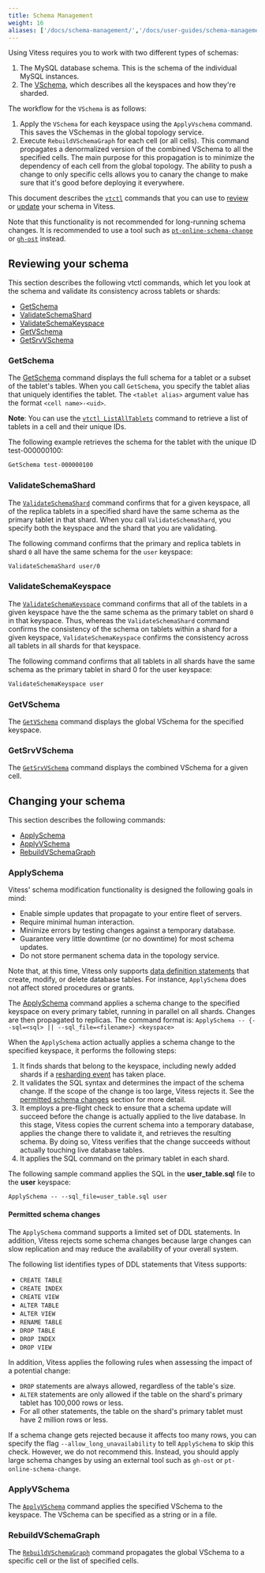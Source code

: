 ```yaml
---
title: Schema Management
weight: 16
aliases: ['/docs/schema-management/','/docs/user-guides/schema-management/','/docs/reference/schema-management/']
---
```


Using Vitess requires you to work with two different types of schemas:

1. The MySQL database schema. This is the schema of the individual MySQL instances.
2. The [VSchema](../vschema), which describes all the keyspaces and how they're sharded.

The workflow for the `VSchema` is as follows:

1. Apply the `VSchema` for each keyspace using the `ApplyVschema` command. This saves the VSchemas in the global topology service.
2. Execute `RebuildVSchemaGraph` for each cell (or all cells). This command propagates a denormalized version of the combined VSchema to all the specified cells. The main purpose for this propagation is to minimize the dependency of each cell from the global topology. The ability to push a change to only specific cells allows you to canary the change to make sure that it's good before deploying it everywhere.

This document describes the [`vtctl`](../../../reference/programs/vtctl/) commands that you can use to [review](#reviewing-your-schema) or [update](#changing-your-schema) your schema in Vitess.

Note that this functionality is not recommended for long-running schema changes. It is recommended to use a tool such as [`pt-online-schema-change`](https://www.percona.com/doc/percona-toolkit/LATEST/pt-online-schema-change.html) or [`gh-ost`](https://github.com/github/gh-ost) instead.


## Reviewing your schema

This section describes the following vtctl commands, which let you look at the schema and validate its consistency across tablets or shards:

* [GetSchema](#getschema)
* [ValidateSchemaShard](#validateschemashard)
* [ValidateSchemaKeyspace](#validateschemakeyspace)
* [GetVSchema](#getvschema)
* [GetSrvVSchema](#getsrvvschema)

### GetSchema

The [GetSchema](../../../reference/programs/vtctl/#getschema) command displays the full schema for a tablet or a subset of the tablet's tables. When you call `GetSchema`, you specify the tablet alias that uniquely identifies the tablet. The `<tablet alias>` argument value has the format `<cell name>-<uid>`.

**Note**: You can use the [`vtctl ListAllTablets`](../../../reference/programs/vtctl/#listalltablets) command to retrieve a list of tablets in a cell and their unique IDs.

The following example retrieves the schema for the tablet with the unique ID test-000000100:

``` sh
GetSchema test-000000100
```

### ValidateSchemaShard

The [`ValidateSchemaShard`](../../../reference/programs/vtctl/#validateschemashard) command confirms that for a given keyspace, all of the replica tablets in a specified shard have the same schema as the primary tablet in that shard. When you call `ValidateSchemaShard`, you specify both the keyspace and the shard that you are validating.

The following command confirms that the primary and replica tablets in shard `0` all have the same schema for the `user` keyspace:

``` sh
ValidateSchemaShard user/0
```

### ValidateSchemaKeyspace

The [`ValidateSchemaKeyspace`](../../../reference/programs/vtctl/#validateschemakeyspace) command confirms that all of the tablets in a given keyspace have the the same schema as the primary tablet on shard `0` in that keyspace. Thus, whereas the `ValidateSchemaShard` command confirms the consistency of the schema on tablets within a shard for a given keyspace, `ValidateSchemaKeyspace` confirms the consistency across all tablets in all shards for that keyspace.

The following command confirms that all tablets in all shards have the same schema as the primary tablet in shard 0 for the user keyspace:

``` sh
ValidateSchemaKeyspace user
```

### GetVSchema

The [`GetVSchema`](../../../reference/programs/vtctl/#getvschema) command displays the global VSchema for the specified keyspace.

### GetSrvVSchema

The [`GetSrvVSchema`](../../../reference/programs/vtctl/#getsrvvschema) command displays the combined VSchema for a given cell.

## Changing your schema

This section describes the following commands:

* [ApplySchema](#applyschema)
* [ApplyVSchema](#applyvschema)
* [RebuildVSchemaGraph](#rebuildvschemagraph)

### ApplySchema

Vitess' schema modification functionality is designed the following goals in mind:

* Enable simple updates that propagate to your entire fleet of servers.
* Require minimal human interaction.
* Minimize errors by testing changes against a temporary database.
* Guarantee very little downtime (or no downtime) for most schema updates.
* Do not store permanent schema data in the topology service.

Note that, at this time, Vitess only supports [data definition statements](https://dev.mysql.com/doc/refman/5.6/en/sql-data-definition-statements.html) that create, modify, or delete database tables. For instance, `ApplySchema` does not affect stored procedures or grants.

The [ApplySchema](../../../reference/programs/vtctl/#applyvschema) command applies a schema change to the specified keyspace on every primary tablet, running in parallel on all shards. Changes are then propagated to replicas. The command format is: `ApplySchema -- {--sql=<sql> || --sql_file=<filename>} <keyspace>`

When the `ApplySchema` action actually applies a schema change to the specified keyspace, it performs the following steps:

1. It finds shards that belong to the keyspace, including newly added shards if a [resharding event](../sharding/#resharding) has taken place.
2. It validates the SQL syntax and determines the impact of the schema change. If the scope of the change is too large, Vitess rejects it. See the [permitted schema changes](#permitted-schema-changes) section for more detail.
3. It employs a pre-flight check to ensure that a schema update will succeed before the change is actually applied to the live database. In this stage, Vitess copies the current schema into a temporary database, applies the change there to validate it, and retrieves the resulting schema. By doing so, Vitess verifies that the change succeeds without actually touching live database tables.
4. It applies the SQL command on the primary tablet in each shard.

The following sample command applies the SQL in the **user_table.sql** file to the **user** keyspace:

`ApplySchema -- --sql_file=user_table.sql user`

#### Permitted schema changes

The `ApplySchema` command supports a limited set of DDL statements. In addition, Vitess rejects some schema changes because large changes can slow replication and may reduce the availability of your overall system.

The following list identifies types of DDL statements that Vitess supports:

* `CREATE TABLE`
* `CREATE INDEX`
* `CREATE VIEW`
* `ALTER TABLE`
* `ALTER VIEW`
* `RENAME TABLE`
* `DROP TABLE`
* `DROP INDEX`
* `DROP VIEW`

In addition, Vitess applies the following rules when assessing the impact of a potential change:

* `DROP` statements are always allowed, regardless of the table's size.
* `ALTER` statements are only allowed if the table on the shard's primary tablet has 100,000 rows or less.
* For all other statements, the table on the shard's primary tablet must have 2 million rows or less.

If a schema change gets rejected because it affects too many rows, you can specify the flag `--allow_long_unavailability` to tell `ApplySchema` to skip this check. However, we do not recommend this. Instead, you should apply large schema changes by using an external tool such as `gh-ost` or `pt-online-schema-change`.

### ApplyVSchema

The [`ApplyVSchema`](../../../reference/programs/vtctl/#applyvschema) command applies the specified VSchema to the keyspace. The VSchema can be specified as a string or in a file.

### RebuildVSchemaGraph

The [`RebuildVSchemaGraph`](../../../reference/programs/vtctl/#rebuildvschemagraph) command propagates the global VSchema to a specific cell or the list of specified cells.
